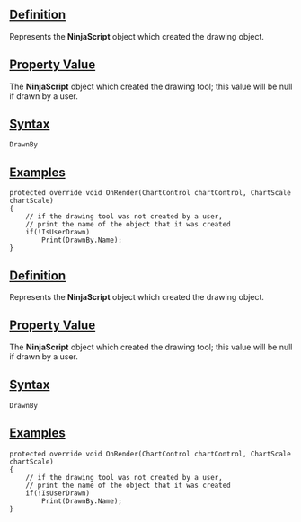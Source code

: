 ## [Definition](https://developer.ninjatrader.com/docs/desktop/drawnby\#definition)

Represents the **NinjaScript** object which created the drawing object.

## [Property Value](https://developer.ninjatrader.com/docs/desktop/drawnby\#property-value)

The **NinjaScript** object which created the drawing tool; this value will be null if drawn by a user.

## [Syntax](https://developer.ninjatrader.com/docs/desktop/drawnby\#syntax)

`DrawnBy`

## [Examples](https://developer.ninjatrader.com/docs/desktop/drawnby\#examples)

```jsx-150469391 csharp
protected override void OnRender(ChartControl chartControl, ChartScale chartScale)
{
    // if the drawing tool was not created by a user,
    // print the name of the object that it was created
    if(!IsUserDrawn)
        Print(DrawnBy.Name);
}

```

## [Definition](https://developer.ninjatrader.com/docs/desktop/drawnby\#definition)

Represents the **NinjaScript** object which created the drawing object.

## [Property Value](https://developer.ninjatrader.com/docs/desktop/drawnby\#property-value)

The **NinjaScript** object which created the drawing tool; this value will be null if drawn by a user.

## [Syntax](https://developer.ninjatrader.com/docs/desktop/drawnby\#syntax)

`DrawnBy`

## [Examples](https://developer.ninjatrader.com/docs/desktop/drawnby\#examples)

```jsx-150469391 csharp
protected override void OnRender(ChartControl chartControl, ChartScale chartScale)
{
    // if the drawing tool was not created by a user,
    // print the name of the object that it was created
    if(!IsUserDrawn)
        Print(DrawnBy.Name);
}

```
